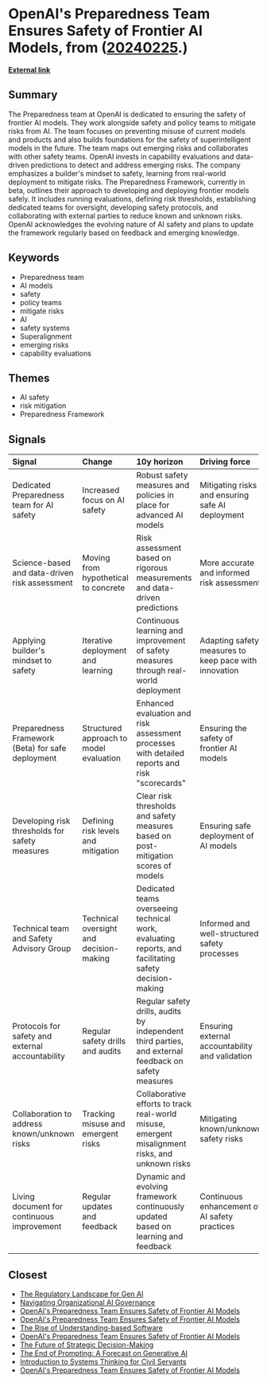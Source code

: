 # __OpenAI's Preparedness Team Ensures Safety of Frontier AI Models__, from ([20240225](https://kghosh.substack.com/p/20240225).)

__[External link](https://openai.com/safety/preparedness)__



## Summary

The Preparedness team at OpenAI is dedicated to ensuring the safety of frontier AI models. They work alongside safety and policy teams to mitigate risks from AI. The team focuses on preventing misuse of current models and products and also builds foundations for the safety of superintelligent models in the future. The team maps out emerging risks and collaborates with other safety teams. OpenAI invests in capability evaluations and data-driven predictions to detect and address emerging risks. The company emphasizes a builder's mindset to safety, learning from real-world deployment to mitigate risks. The Preparedness Framework, currently in beta, outlines their approach to developing and deploying frontier models safely. It includes running evaluations, defining risk thresholds, establishing dedicated teams for oversight, developing safety protocols, and collaborating with external parties to reduce known and unknown risks. OpenAI acknowledges the evolving nature of AI safety and plans to update the framework regularly based on feedback and emerging knowledge.

## Keywords

* Preparedness team
* AI models
* safety
* policy teams
* mitigate risks
* AI
* safety systems
* Superalignment
* emerging risks
* capability evaluations

## Themes

* AI safety
* risk mitigation
* Preparedness Framework

## Signals

| Signal                                            | Change                                  | 10y horizon                                                                                            | Driving force                                         |
|:--------------------------------------------------|:----------------------------------------|:-------------------------------------------------------------------------------------------------------|:------------------------------------------------------|
| Dedicated Preparedness team for AI safety         | Increased focus on AI safety            | Robust safety measures and policies in place for advanced AI models                                    | Mitigating risks and ensuring safe AI deployment      |
| Science-based and data-driven risk assessment     | Moving from hypothetical to concrete    | Risk assessment based on rigorous measurements and data-driven predictions                             | More accurate and informed risk assessment            |
| Applying builder's mindset to safety              | Iterative deployment and learning       | Continuous learning and improvement of safety measures through real-world deployment                   | Adapting safety measures to keep pace with innovation |
| Preparedness Framework (Beta) for safe deployment | Structured approach to model evaluation | Enhanced evaluation and risk assessment processes with detailed reports and risk "scorecards"          | Ensuring the safety of frontier AI models             |
| Developing risk thresholds for safety measures    | Defining risk levels and mitigation     | Clear risk thresholds and safety measures based on post-mitigation scores of models                    | Ensuring safe deployment of AI models                 |
| Technical team and Safety Advisory Group          | Technical oversight and decision-making | Dedicated teams overseeing technical work, evaluating reports, and facilitating safety decision-making | Informed and well-structured safety processes         |
| Protocols for safety and external accountability  | Regular safety drills and audits        | Regular safety drills, audits by independent third parties, and external feedback on safety measures   | Ensuring external accountability and validation       |
| Collaboration to address known/unknown risks      | Tracking misuse and emergent risks      | Collaborative efforts to track real-world misuse, emergent misalignment risks, and unknown risks       | Mitigating known/unknown safety risks                 |
| Living document for continuous improvement        | Regular updates and feedback            | Dynamic and evolving framework continuously updated based on learning and feedback                     | Continuous enhancement of AI safety practices         |

## Closest

* [The Regulatory Landscape for Gen AI](43eafc183f7cc060f7cb7fed455e20a7)
* [Navigating Organizational AI Governance](ae5781502d3793bed9753abfaaae817c)
* [OpenAI's Preparedness Team Ensures Safety of Frontier AI Models](1b83eec0f6fc73bacf9828c5c9472951)
* [OpenAI's Preparedness Team Ensures Safety of Frontier AI Models](1b83eec0f6fc73bacf9828c5c9472951)
* [The Rise of Understanding-based Software](2feb921909e9c0903f0cd9af69456416)
* [OpenAI's Preparedness Team Ensures Safety of Frontier AI Models](1b83eec0f6fc73bacf9828c5c9472951)
* [The Future of Strategic Decision-Making](c474eac8117547a89cac2c805652df9c)
* [The End of Prompting: A Forecast on Generative AI](a9b784e317c986625247f7a1a91bc60f)
* [Introduction to Systems Thinking for Civil Servants](c745ba8f3cb00c2d7c46c819537fcb10)
* [OpenAI's Preparedness Team Ensures Safety of Frontier AI Models](1b83eec0f6fc73bacf9828c5c9472951)